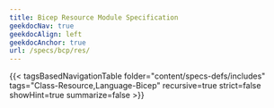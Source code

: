 ```yaml
---
title: Bicep Resource Module Specification
geekdocNav: true
geekdocAlign: left
geekdocAnchor: true
url: /specs/bcp/res/
---
```


{{< tagsBasedNavigationTable folder="content/specs-defs/includes" tags="Class-Resource,Language-Bicep" recursive=true strict=false showHint=true summarize=false >}}
